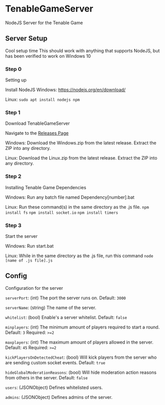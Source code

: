 # TenableGameServer
NodeJS Server for the Tenable Game

## Server Setup
Cool setup time
This should work with anything that supports NodeJS, but has been verified to work on Windows 10

### Step 0
Setting up

Install NodeJS
Windows: https://nodejs.org/en/download/

Linux:
`sudo apt install nodejs npm`

### Step 1
Download TenableGameServer

Navigate to the [Releases Page](https://github.com/200Tigersbloxed/TenableGameServer/releases)

Windows:
Download the Windows.zip from the latest release. Extract the ZIP into any directory.

Linux:
Download the Linux.zip from the latest release. Extract the ZIP into any directory.

### Step 2
Installing Tenable Game Dependencies

Windows: Run any batch file named Dependency[number].bat

Linux: Run these command(s) in the same directory as the .js file.
`npm install fs`
`npm install socket.io`
`npm install timers`

### Step 3
Start the server

Windows: Run start.bat

Linux: While in the same directory as the .js file, run this command
`node [name of .js file].js`

## Config
Configuration for the server

`serverPort`: (int) The port the server runs on. Default: `3000`

`serverName`: (string) The name of the server.

`whitelist`: (bool) Enable's a server whitelist. Default: `false`

`minplayers`: (int) The minimum amount of players required to start a round. Default: `3` Required: `>=2`

`maxplayers`: (int) The maximum amount of players allowed in the server. Default: `45` Required: `>=2`

`kickPlayersOnDetectedCheat`: (bool) Will kick players from the server who are sending custom socket events. Default: `true`

`hideGlobalModerationReasons`: (bool) Will hide moderation action reasons from others in the server. Default: `false`

`users`: (JSONObject) Defines whitelisted users.

`admins`: (JSONObject) Defines admins of the server.
